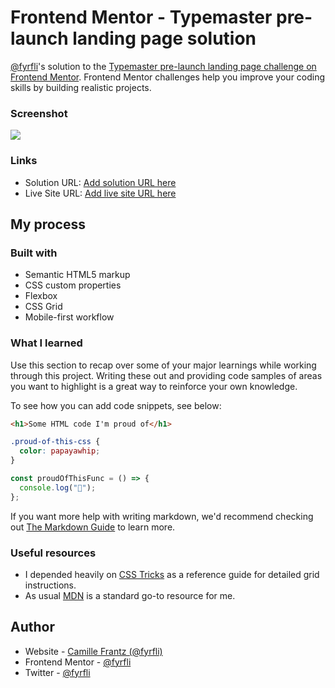 # Frontend Mentor - Typemaster pre-launch landing page solution

[@fyrfli](https://www.frontendmentor.io/profile/fyrfli)'s solution to the [Typemaster pre-launch landing page challenge on Frontend Mentor](). Frontend Mentor challenges help you improve your coding skills by building realistic projects.

### Screenshot

![](./screenshot.jpg)

### Links

- Solution URL: [Add solution URL here](https://your-solution-url.com)
- Live Site URL: [Add live site URL here](https://your-live-site-url.com)

## My process

### Built with

- Semantic HTML5 markup
- CSS custom properties
- Flexbox
- CSS Grid
- Mobile-first workflow

### What I learned

Use this section to recap over some of your major learnings while working through this project. Writing these out and providing code samples of areas you want to highlight is a great way to reinforce your own knowledge.

To see how you can add code snippets, see below:

```html
<h1>Some HTML code I'm proud of</h1>
```

```css
.proud-of-this-css {
  color: papayawhip;
}
```

```js
const proudOfThisFunc = () => {
  console.log("🎉");
};
```

If you want more help with writing markdown, we'd recommend checking out [The Markdown Guide](https://www.markdownguide.org/) to learn more.


### Useful resources

- I depended heavily on [CSS Tricks](https://css-tricks.com/snippets/css/complete-guide-grid/#fluid-columns-snippet) as a reference guide for detailed grid instructions. 
- As usual [MDN](https://developer.mozilla.org) is a standard go-to resource for me.


## Author

- Website - [Camille Frantz (@fyrfli)](https://fyrfli.io)
- Frontend Mentor - [@fyrfli](https://www.frontendmentor.io/profile/fyrfli)
- Twitter - [@fyrfli](https://www.twitter.com/fyrfli)